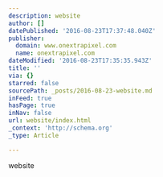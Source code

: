 ```yaml
---
description: website
author: []
datePublished: '2016-08-23T17:37:48.040Z'
publisher:
  domain: www.onextrapixel.com
  name: onextrapixel.com
dateModified: '2016-08-23T17:35:35.943Z'
title: ''
via: {}
starred: false
sourcePath: _posts/2016-08-23-website.md
inFeed: true
hasPage: true
inNav: false
url: website/index.html
_context: 'http://schema.org'
_type: Article

---
```

website